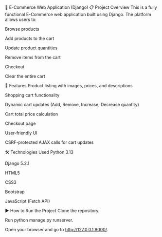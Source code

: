 🛒 E-Commerce Web Application (Django)
📋 Project Overview
This is a fully functional E-Commerce web application built using Django. The platform allows users to:

Browse products

Add products to the cart

Update product quantities

Remove items from the cart

Checkout

Clear the entire cart

🚀 Features
Product listing with images, prices, and descriptions

Shopping cart functionality

Dynamic cart updates (Add, Remove, Increase, Decrease quantity)

Cart total price calculation

Checkout page

User-friendly UI

CSRF-protected AJAX calls for cart updates

🛠️ Technologies Used
Python 3.13

Django 5.2.1

HTML5

CSS3

Bootstrap

JavaScript (Fetch API)

▶️ How to Run the Project
Clone the repository.

Run python manage.py runserver.

Open your browser and go to http://127.0.0.1:8000/.
